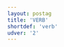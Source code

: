 ```yaml
---
layout: postag
title: 'VERB'
shortdef: 'verb'
udver: '2'
---
```

<!-- Interlanguage links updated Čt lis 12 09:42:58 CET 2020 -->
